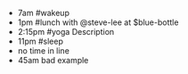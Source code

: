 - 7am #wakeup
- 1pm #lunch with @steve-lee at $blue-bottle
- 2:15pm #yoga
Description
- 11pm #sleep
- no time in line
- 45am bad example
